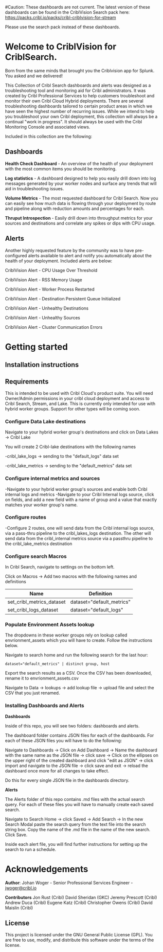 #Caution: These dashboards are not current. The latest version of these dashboards can be found in the CriblVision Search pack here: https://packs.cribl.io/packs/cribl-criblvision-for-stream

Please use the search pack instead of these dashboards. 


# Welcome to CriblVision for CriblSearch. 

Born from the same minds that brought you the Criblvision app for Splunk. You asked and we delivered! 

This Collection of Cribl Search dashboards and alerts was designed as a troubleshooting tool and monitoring aid for Cribl administrators. It was created by Cribl Professional Services to help customers troubleshoot and monitor their own Cribl Cloud Hybrid deployments. There are several troubleshooting dashboards tailored to certain product areas in which we have seen the highest number of recurring issues. While we intend to help you troubleshoot your own Cribl deployment, this collection will always be a continual "work in progress". It should always be used with the Cribl Monitoring Console and associated views.

Included in this collection are the following:

## **Dashboards**

**Health Check Dashboard** - An overview of the health of your deployment with the most common items you should be monitoring.

  

**Log statistics** - A dashboard designed to help you easily drill down into log messages generated by your worker nodes and surface any trends that will aid in troubleshooting issues.

  

**Volume Metrics** - The most requested dashboard for Cribl Search. Now you can easily see how much data is flowing through your deployment by route and pipeline along with reduction amounts and percentages for each.

  

**Thruput Introspection** - Easily drill down into throughput metrics for your sources and destinations and correlate any spikes or dips with CPU usage.

  

## **Alerts**

  

Another highly requested feature by the community was to have pre-configured alerts available to alert and notify you automatically about the health of your deployment. Included alerts are below:

  

CriblVision Alert - CPU Usage Over Threshold

CriblVision Alert - RSS Memory Usage

CriblVision Alert - Worker Process Restarted

CriblVision Alert - Destination Persistent Queue Initialized

CriblVision Alert - Unhealthy Destinations

CriblVision Alert - Unhealthy Sources

CriblVision Alert - Cluster Communication Errors

  

# Getting started

  

## **Installation instructions**

## Requirements

This is intended to be used with Cribl Cloud's product suite. You will need Owner/Admin permissions in your cribl cloud deployment and access to Cribl Search, Stream, and Lake. This is currently only intended for use with hybrid worker groups. Support for other types will be coming soon. 

### Configure Data Lake destinations

  

Navigate to your hybrid worker group's destinations and click on Data Lakes -> Cribl Lake

You will create 2 Cribl-lake destinations with the following names

-cribl_lake_logs -> sending to the "default_logs" data set

-cribl_lake_metrics -> sending to the "default_metrics" data set

  

### Configure internal metrics and sources

-Navigate to your hybrid worker group's sources and enable both Cribl internal logs and metrics
-Navigate to your Cribl Internal logs source, click on fields, and add a new field with a name of group and a value that exactly matches your worker group's name.

### Configure routes

-Configure 2 routes, one will send data from the Cribl internal logs source, via a pass-thru pipeline to the cribl_lakes_logs destination. The other will send data from the cribl_internal metrics source via a passthru pipeline to the cribl_lake_metrics destination

  

  

### Configure search Macros

  

In Cribl Search, navigate to settings on the bottom left.

Click on Macros -> Add two macros with the following names and definitions

  
| Name |Definition  |
|--|--|
| set_cribl_metrics_dataset |  dataset="default_metrics" |
|set_cribl_logs_dataset|dataset="default_logs"|

  

### Populate Environment Assets lookup

  

The dropdowns in these worker groups rely on lookup called envrionment_assets which you will have to create. Follow the instructions below.

  

Navigate to search home and run the following search for the last hour:

  

    dataset="default_metrics" | distinct group, host

  

Export the search results as a CSV. Once the CSV has been downloaded, rename it to envrionment_assets.csv

  

Navigate to Data -> lookups -> add lookup file -> upload file and select the CSV that you just renamed.

 

  

### Installing Dashboards and Alerts
**Dashboards**
 
Inside of this repo, you will see two folders: dashboards and alerts.
  
The dashboard folder contains JSON files for each of the dashboards. For each of these JSON files you will have to do the following:

  

Navigate to Dashboards -> Click on Add Dashboard -> Name the dashboard with the same name as the JSON file -> click save -> Click on the ellipses on the upper right of the created dashboard and click "edit as JSON" -> click import and navigate to the JSON file -> click save and exit -> reload the dashboard once more for all changes to take effect.

  

Do this for every single JSON file in the dashboards directory.

  

**Alerts**

  

The Alerts folder of this repo contains .md files with the actual search query. For each of these files you will have to manually create each saved search.

  

Navigate to Search Home -> click Saved -> Add Search -> In the new Search Modal paste the search query from the text file into the search string box. Copy the name of the .md file in the name of the new search. Click Save.

  

Inside each alert file, you will find further instructions for setting up the search to run a schedule.


# Acknowledgements

**Author**: Johan Woger - Senior Professional Services Engineer - jwoger@cribl.io

**Contributors**
Jon Rust (Cribl)
David Sheridan (GKC)
Jeremy Prescott (Cribl)
Andrew Duca (Cribl)
Eugene Katz (Cribl)
Christopher Owens (Cribl)
David Maislin (Cribl)

## License

This project is licensed under the GNU General Public License (GPL). You are free to use, modify, and distribute this software under the terms of the license.


